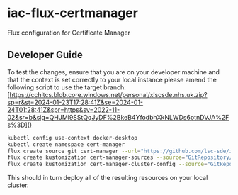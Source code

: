 # iac-flux-certmanager
Flux configuration for Certificate Manager

## Developer Guide
To test the changes, ensure that you are on your developer machine and that the context is set correctly to your local instance please amend the following script to use the target branch:
[https://cchitcs.blob.core.windows.net/personal/xlscsde.nhs.uk.zip?sp=r&st=2024-01-23T17:28:41Z&se=2024-01-24T01:28:41Z&spr=https&sv=2022-11-02&sr=b&sig=QHJMl9SStQqJyDF%2BkeB4YfodbhXkNLWDs6otnDVJA%2Fs%3D]()
```bash
kubectl config use-context docker-desktop
kubectl create namespace cert-manager
flux create source git cert-manager --url="https://github.com/lsc-sde/iac-flux-certmanager" --branch=main --namespace=cert-manager
flux create kustomization cert-manager-sources --source="GitRepository/cert-manager" --namespace=cert-manager --path="./sources" --interval=1m --prune=true --health-check-timeout=10m --wait=false
flux create kustomization cert-manager-cluster-config --source="GitRepository/cert-manager" --namespace=cert-manager --path="./clusters/local" --interval=1m --prune=true --health-check-timeout=10m --wait=false
```

This should in turn deploy all of the resulting resources on your local cluster.